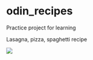 # odin_recipes
Practice project for learning

Lasagna, pizza, spaghetti recipe

<img src="https://media.tenor.com/images/c71c5057c86911c001c641d0a3b77a8d/tenor.gif">